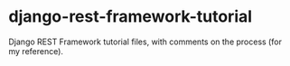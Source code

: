 # django-rest-framework-tutorial
Django REST Framework tutorial files, with comments on the process (for my reference).

